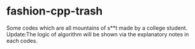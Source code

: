 # fashion-cpp-trash
Some codes which are all mountains of s**t made by a college student.
Update:The logic of algorithm will be shown via the explanatory notes in each codes.
